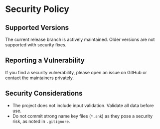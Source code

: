 # Security Policy

## Supported Versions
The current release branch is actively maintained. Older versions are not supported with security fixes.

## Reporting a Vulnerability
If you find a security vulnerability, please open an issue on GitHub or contact the maintainers privately.

## Security Considerations
- The project does not include input validation. Validate all data before use.
- Do not commit strong name key files (`*.snk`) as they pose a security risk, as noted in `.gitignore`.

